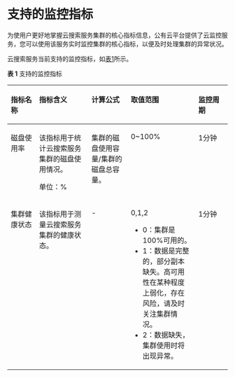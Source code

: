 # 支持的监控指标<a name="css_01_0042"></a>

为使用户更好地掌握云搜索服务集群的核心指标信息，公有云平台提供了云监控服务，您可以使用该服务实时监控集群的核心指标，以便及时处理集群的异常状况。

云搜索服务当前支持的监控指标，如[表1](#table978532322710)所示。

**表 1**  支持的监控指标

<a name="table978532322710"></a>
<table><thead align="left"><tr id="row180042322710"><th class="cellrowborder" valign="top" width="12.871287128712872%" id="mcps1.2.6.1.1"><p id="p1380032312276"><a name="p1380032312276"></a><a name="p1380032312276"></a>指标名称</p>
</th>
<th class="cellrowborder" valign="top" width="23.762376237623762%" id="mcps1.2.6.1.2"><p id="p16800162315271"><a name="p16800162315271"></a><a name="p16800162315271"></a>指标含义</p>
</th>
<th class="cellrowborder" valign="top" width="17.82178217821782%" id="mcps1.2.6.1.3"><p id="p17800123112713"><a name="p17800123112713"></a><a name="p17800123112713"></a>计算公式</p>
</th>
<th class="cellrowborder" valign="top" width="30.693069306930692%" id="mcps1.2.6.1.4"><p id="p17800623112718"><a name="p17800623112718"></a><a name="p17800623112718"></a>取值范围</p>
</th>
<th class="cellrowborder" valign="top" width="14.85148514851485%" id="mcps1.2.6.1.5"><p id="p1382175911481"><a name="p1382175911481"></a><a name="p1382175911481"></a>监控周期</p>
</th>
</tr>
</thead>
<tbody><tr id="row1280022318278"><td class="cellrowborder" valign="top" width="12.871287128712872%" headers="mcps1.2.6.1.1 "><p id="p6800132362720"><a name="p6800132362720"></a><a name="p6800132362720"></a>磁盘使用率</p>
</td>
<td class="cellrowborder" valign="top" width="23.762376237623762%" headers="mcps1.2.6.1.2 "><p id="p0800192322711"><a name="p0800192322711"></a><a name="p0800192322711"></a>该指标用于统计<span id="text560416151686"><a name="text560416151686"></a><a name="text560416151686"></a>云搜索服务</span>集群的磁盘使用情况。</p>
<p id="p58631629145119"><a name="p58631629145119"></a><a name="p58631629145119"></a>单位：%</p>
</td>
<td class="cellrowborder" valign="top" width="17.82178217821782%" headers="mcps1.2.6.1.3 "><p id="p16801342201115"><a name="p16801342201115"></a><a name="p16801342201115"></a>集群的磁盘使用容量/集群的磁盘总容量。</p>
</td>
<td class="cellrowborder" valign="top" width="30.693069306930692%" headers="mcps1.2.6.1.4 "><p id="p180022322712"><a name="p180022322712"></a><a name="p180022322712"></a>0~100%</p>
</td>
<td class="cellrowborder" valign="top" width="14.85148514851485%" headers="mcps1.2.6.1.5 "><p id="p4838059144820"><a name="p4838059144820"></a><a name="p4838059144820"></a>1分钟</p>
</td>
</tr>
<tr id="row19751914182817"><td class="cellrowborder" valign="top" width="12.871287128712872%" headers="mcps1.2.6.1.1 "><p id="p8975181412288"><a name="p8975181412288"></a><a name="p8975181412288"></a>集群健康状态</p>
</td>
<td class="cellrowborder" valign="top" width="23.762376237623762%" headers="mcps1.2.6.1.2 "><p id="p897531412813"><a name="p897531412813"></a><a name="p897531412813"></a>该指标用于测量<span id="text75731417585"><a name="text75731417585"></a><a name="text75731417585"></a>云搜索服务</span>集群的健康状态。</p>
</td>
<td class="cellrowborder" valign="top" width="17.82178217821782%" headers="mcps1.2.6.1.3 "><p id="p18756183133015"><a name="p18756183133015"></a><a name="p18756183133015"></a>-</p>
</td>
<td class="cellrowborder" valign="top" width="30.693069306930692%" headers="mcps1.2.6.1.4 "><p id="p161524816305"><a name="p161524816305"></a><a name="p161524816305"></a>0,1,2</p>
<a name="ul1674834825210"></a><a name="ul1674834825210"></a><ul id="ul1674834825210"><li>0：集群是100%可用的。</li><li>1：数据是完整的，部分副本缺失。高可用性在某种程度上弱化，存在风险，请及时关注集群情况。</li><li>2：数据缺失，集群使用时将出现异常。</li></ul>
</td>
<td class="cellrowborder" valign="top" width="14.85148514851485%" headers="mcps1.2.6.1.5 "><p id="p138384596482"><a name="p138384596482"></a><a name="p138384596482"></a>1分钟</p>
</td>
</tr>
</tbody>
</table>

